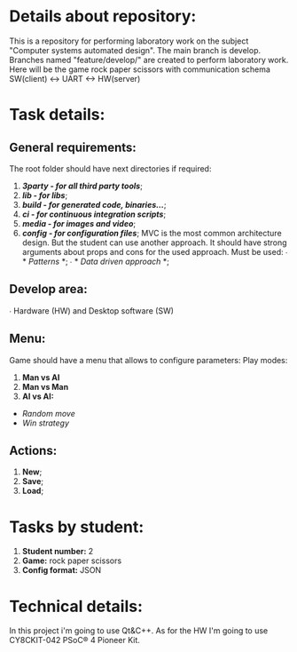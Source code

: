 # Details about repository:
  This is a repository for performing laboratory work on the subject "Computer systems automated design". The main branch is develop. Branches named "feature/develop/<task number>" are created to perform laboratory work. 
Here will be the game rock paper scissors with communication schema SW(client) <-> UART <-> HW(server)

# Task details:
## General requirements:
  The root folder should have next directories if required:
  1) ***3party - for all third party tools***;
  2) ***lib - for libs***;
  3) ***build - for generated code, binaries…***;
  4) ***ci - for continuous integration scripts***;
  5) ***media - for images and video***;
  6) ***config - for configuration files***;
MVC is the most common architecture design. But the student can use another
approach. It should have strong arguments about props and cons for the used
approach.
Must be used:
  ∙ * *Patterns* *;
  ∙ * *Data driven approach* *;

## Develop area:
  ∙ Hardware (HW) and Desktop software (SW)

## Menu:
Game should have a menu that allows to configure parameters:
Play modes:
  1. **Man vs AI**
  2. **Man vs Man**
  3. **AI vs AI:**
  * _Random move_
  * _Win strategy_

## Actions:
  1) **New**;
  2) **Save**;
  3) **Load**;

# Tasks by student:
1) **Student number:** 2
2) **Game:** rock paper scissors
3) **Config format:** JSON

# Technical details:
In this project i'm going to use Qt&C++. As for the HW I'm going to use CY8CKIT-042 PSoC® 4 Pioneer Kit.